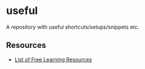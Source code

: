 # useful
A repository with useful shortcuts/setups/snippets etc.


## Resources
* [List of Free Learning Resources](https://github.com/EbookFoundation/free-programming-books/blob/master/README.md)
